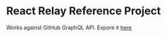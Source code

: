# React Relay Reference Project

Works against GitHub GraphQL API. Expore it [here](https://docs.github.com/en/graphql/overview/explorer)